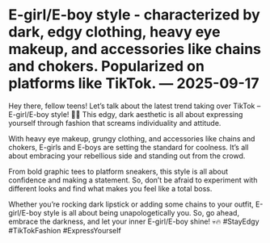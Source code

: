 # E-girl/E-boy style - characterized by dark, edgy clothing, heavy eye makeup, and accessories like chains and chokers. Popularized on platforms like TikTok. — 2025-09-17

Hey there, fellow teens! Let’s talk about the latest trend taking over TikTok – E-girl/E-boy style! 🖤🔗 This edgy, dark aesthetic is all about expressing yourself through fashion that screams individuality and attitude.

With heavy eye makeup, grungy clothing, and accessories like chains and chokers, E-girls and E-boys are setting the standard for coolness. It’s all about embracing your rebellious side and standing out from the crowd.

From bold graphic tees to platform sneakers, this style is all about confidence and making a statement. So, don’t be afraid to experiment with different looks and find what makes you feel like a total boss.

Whether you’re rocking dark lipstick or adding some chains to your outfit, E-girl/E-boy style is all about being unapologetically you. So, go ahead, embrace the darkness, and let your inner E-girl/E-boy shine! 💀🔥 #StayEdgy #TikTokFashion #ExpressYourself